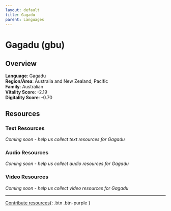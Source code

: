 ```yaml
---
layout: default
title: Gagadu
parent: Languages
---
```


# Gagadu (gbu)

## Overview

**Language**: Gagadu  
**Region/Area**: Australia and New Zealand, Pacific  
**Family**: Australian  
**Vitality Score**: -2.19  
**Digitality Score**: -0.70  

## Resources

### Text Resources
*Coming soon - help us collect text resources for Gagadu*

### Audio Resources
*Coming soon - help us collect audio resources for Gagadu*

### Video Resources
*Coming soon - help us collect video resources for Gagadu*

---

[Contribute resources](https://fairtrain.github.io/){: .btn .btn-purple }
